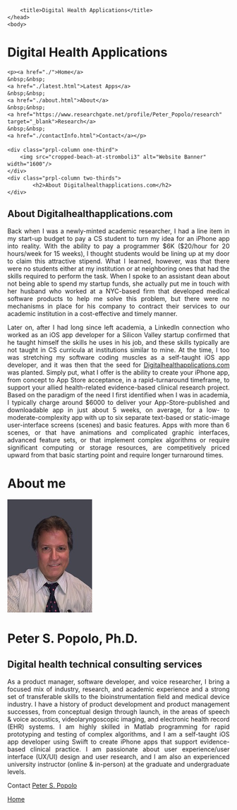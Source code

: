 
<html>
	<head>
		<meta charset="UTF-8" />
		<meta name="viewport" content="width=device-width, initial-scale=1, maximum-scale=1, user-scalable=no" />
		<meta http-equiv="X-UA-Compatible" content="IE=edge" />


		<title>Digital Health Applications</title>
	</head>
	<body>
	
<div class="prpl-row">
	<div class="prpl-column two-thirds">
			<h1>Digital Health Applications</h1>
	</div>
	
	<p><a href="./">Home</a>
	&nbsp;&nbsp;
	<a href="./latest.html">Latest Apps</a>
	&nbsp;&nbsp;
	<a href="./about.html">About</a>
	&nbsp;&nbsp;
	<a href="https://www.researchgate.net/profile/Peter_Popolo/research" target="_blank">Research</a>
	&nbsp;&nbsp;
	<a href="./contactInfo.html">Contact</a></p>
	
	<div class="prpl-column one-third">
		<img src="cropped-beach-at-stromboli3" alt="Website Banner" width="1600"/>		
	</div>
	<div class="prpl-column two-thirds">
			<h2>About Digitalhealthapplications.com</h2>
	</div>
</div>

<div class="prpl-row">
	<div class="prpl-column two-thirds">
		<h2>About Digitalhealthapplications.com</h2>

<p style="text-align:justify">Back when I was a newly-minted academic researcher, I had a line item in my start-up budget to pay a CS student to turn my idea for an iPhone app into reality. With the ability to pay a programmer $6K ($20/hour for 20 hours/week for 15 weeks), I thought students would be lining up at my door to claim this attractive stipend. What I learned, however, was that there were no students either at my institution or at neighboring ones that had the skills required to perform the task. When I spoke to an assistant dean about not being able to spend my startup funds, she actually put me in touch with her husband who worked at a NYC-based firm that developed medical software products to help me solve this problem, but there were no mechanisms in place for his company to contract their services to our academic institution in a cost-effective and timely manner.</p>

<p style="text-align:justify">Later on, after I had long since left academia, a LinkedIn connection who worked as an iOS app developer for a Silicon Valley startup confirmed that he taught himself the skills he uses in his job, and these skills typically are not taught in CS curricula at institutions similar to mine. At the time, I too was stretching my software coding muscles as a self-taught iOS app developer, and it was then that the seed for <a href="http://www.digitalhealthapplications.com">Digitalhealthapplications.com</a> was planted. Simply put, what I offer is the ability to create your iPhone app, from concept to App Store acceptance, in a rapid-turnaround timeframe, to support your allied health-related evidence-based clinical research project. Based on the paradigm of the need I first identified when I was in academia, I typically charge around $6000 to deliver your App-Store-published and downloadable app in just about 5 weeks, on average, for a low- to moderate-complexity app with up to six separate text-based or static-image user-interface screens (scenes) and basic features. Apps with more than 6 scenes, or that have animations and complicated graphic interfaces, advanced feature sets, or that implement complex algorithms or require significant computing or storage resources, are competitively priced upward from that basic starting point and require longer turnaround times.</p>

</div>
	
<div class="prpl-column one-third">
	<div class="prpl-column two-thirds">
			<h1>About me</h1>
		<img src="psp.jpg" alt="psp"/>		
	</div>
	<div class="prpl-column two-thirds">
		 <h1>Peter S. Popolo, Ph.D.</h1>
			<h2>Digital health technical consulting services</h2>
	</div>
</div>

<p style="text-align:justify">As a product manager, software developer, and voice researcher, I bring a focused mix of industry, research, and academic experience and a strong set of transferable skills to the bioinstrumentation field and medical device industry. I have a history of product development and product management successes, from conceptual design through launch, in the areas of speech & voice acoustics, videolaryngoscopic imaging, and electronic health record (EHR) systems. I am highly skilled in Matlab programming for rapid prototyping and testing of complex algorithms, and I am a self-taught iOS app developer using Swiift to create iPhone apps that support evidence-based clinical practice. I am passionate about user experience/user interface (UX/UI) design and user research, and I am also an experienced university instructor (online & in-person) at the graduate and undergraduate levels. </p> 

<p>Contact <a href="mailto:peterpopolo@gmail.com?subject=Contact"> Peter S. Popolo</a></p>

<a href="./">Home</a>








